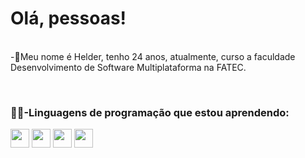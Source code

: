 <h1>Olá, pessoas! </h1> 
<br
<p>-💬Meu nome é Helder, tenho 24 anos, atualmente, curso a faculdade Desenvolvimento de Software Multiplataforma na FATEC. </p>
<br>


<section>
  <h3>👨‍💻-Linguagens de programação que estou aprendendo:</h3>
  <div >
    <img width="30" heigth="30" src="https://cdn.jsdelivr.net/gh/devicons/devicon@latest/icons/html5/html5-plain.svg" />
    <img width="30" heigth="30" src="https://cdn.jsdelivr.net/gh/devicons/devicon@latest/icons/css3/css3-plain.svg" />
    <img width="30" heigth="30" src="https://cdn.jsdelivr.net/gh/devicons/devicon@latest/icons/javascript/javascript-plain.svg" />
    <img width="30" height="30" src="https://cdn.jsdelivr.net/gh/devicons/devicon@latest/icons/python/python-original.svg" />
            </div>
</section>


<!-- 
<details>
  <summary>More about me</summary>
</details>
-->
